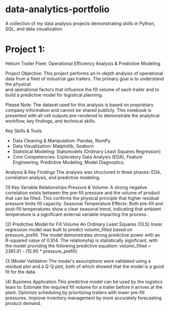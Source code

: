 # data-analytics-portfolio
A collection of my data analysis projects demonstrating skills in Python, SQL, and data visualization

# Project 1: 
Helium Trailer Fleet: Operational Efficiency Analysis & Predictive Modeling

Project Objective:
This project performs an in-depth analysis of operational data from a fleet of industrial gas trailers. The primary goal is to understand the physical   
and operational factors that influence the fill volume of each trailer and to build a predictive model for logistical planning.

Please Note: The dataset used for this analysis is based on proprietary company information and cannot be shared publicly. This notebook is presented 
with all cell outputs pre-rendered to demonstrate the analytical workflow, key findings, and technical skills.

Key Skills & Tools
-   Data Cleaning & Manipulation: Pandas, NumPy
-   Data Visualization: Matplotlib, Seaborn
-   Statistical Modeling: Statsmodels (Ordinary Least Squares Regression)
-   Core Competencies: Exploratory Data Analysis (EDA), Feature Engineering, Predictive Modeling, Model Diagnostics.

Analysis & Key Findings
The analysis was structured in three phases: EDA, correlation analysis, and predictive modeling.

(1) Key Variable Relationships
    Pressure & Volume: A strong negative correlation exists between the pre-fill pressure and the volume of product that can be filled. This confirms the 
    physical principle that higher residual pressure limits fill capacity.
    Seasonal Temperature Effects: Both pre-fill and post-fill temperatures show a clear seasonal trend, indicating that ambient temperature is a significant 
    external variable impacting the process.

(2) Predictive Model for Fill Volume
    An Ordinary Least Squares (OLS) linear regression model was built to predict volumn_filled based on pressure_prefill.
    The model demonstrates strong predictive power with an R-squared value of 0.914.
    The relationship is statistically significant, with the model providing the following predictive equation:
    volumn_filled = 2381.01 - (15.90 * pressure_prefill)

(3 )Model Validation
    The model's assumptions were validated using a residual plot and a Q-Q plot, both of which showed that the model is a good fit for the data.
  
(4) Business Application
    This predictive model can be used by the logistics team to:
    Estimate the required fill volume for a trailer before it arrives at the plant.
    Optimize scheduling by prioritizing trailers with lower pre-fill pressures.
    Improve inventory management by more accurately forecasting product demand.
   
